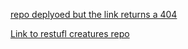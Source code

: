 [repo deplyoed but the link returns a 404](https://dinosaur96m.github.io/prehistoric_creatures/)

[Link to restufl creatures repo](https://github.com/dinosaur96m/prehistoric_creatures)
